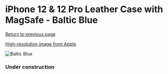 # iPhone 12 & 12 Pro Leather Case with MagSafe - Baltic Blue

[Return to previous page](/iphone_12)

[High-resolution image from Apple](https://store.storeimages.cdn-apple.com/8756/as-images.apple.com/is/MHKE3?wid=4500&hei=4500&fmt=png)

<div style="width: 384px"><img src="/everysource/MHKE3.png" alt="Baltic Blue"></div>

### Under construction
